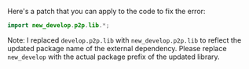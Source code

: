 Here's a patch that you can apply to the code to fix the error:

```java
import new_develop.p2p.lib.*;
```

Note: I replaced `develop.p2p.lib` with `new_develop.p2p.lib` to reflect the updated package name of the external dependency. Please replace `new_develop` with the actual package prefix of the updated library.